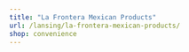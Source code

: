 ```yaml
---
title: "La Frontera Mexican Products"
url: /lansing/la-frontera-mexican-products/
shop: convenience
---
```

